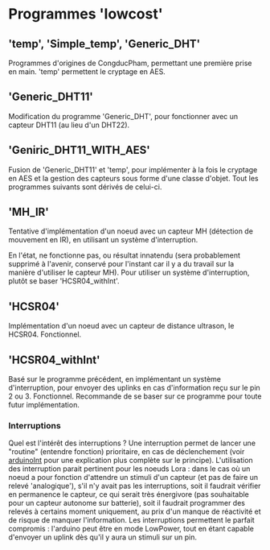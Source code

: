 # Programmes 'lowcost'

## 'temp', 'Simple_temp', 'Generic_DHT'

Programmes d'origines de CongducPham, permettant une première prise en main. 'temp' permettent le cryptage en AES.

## 'Generic_DHT11'

Modification du programme 'Generic_DHT', pour fonctionner avec un capteur DHT11 (au lieu d'un DHT22).

## 'Geniric_DHT11_WITH_AES'

Fusion de 'Generic_DHT11' et 'temp', pour implémenter à la fois le cryptage en AES et la gestion des capteurs sous forme d'une classe d'objet.
Tout les programmes suivants sont dérivés de celui-ci.

## 'MH_IR'

Tentative d'implémentation d'un noeud avec un capteur MH (détection de mouvement en IR), en utilisant un système d'interruption.

En l'état, ne fonctionne pas, ou résultat innatendu (sera probablement supprimé à l'avenir, conservé pour l'instant car il y a du travail sur la manière d'utiliser le capteur MH).
Pour utiliser un système d'interruption, plutôt se baser 'HCSR04_withInt'.

## 'HCSR04'

Implémentation d'un noeud avec un capteur de distance ultrason, le HCSR04. Fonctionnel.

## 'HCSR04_withInt'

Basé sur le programme précédent, en implémentant un système d'interruption, pour envoyer des uplinks en cas d'information reçu sur le pin 2 ou 3. Fonctionnel.
Recommande de se baser sur ce programme pour toute futur implémentation.

### Interruptions

Quel est l'intérêt des interruptions ? Une interruption permet de lancer une "routine" (entendre fonction) prioritaire, en cas de déclenchement (voir [arduinoInt] pour une explication plus complète sur le principe).
L'utilisation des interruption parait pertinent pour les noeuds Lora : dans le cas où un noeud a pour fonction d'attendre un stimuli d'un capteur (et pas de faire un relevé 'analogique'), s'il n'y avait pas les interruptions, soit il faudrait vérifier en permanence le capteur, ce qui serait très énergivore (pas souhaitable pour un capteur autonome sur batterie), soit il faudrait programmer des relevés à certains moment uniquement, au prix d'un manque de réactivité et de risque de manquer l'information. Les interruptions permettent le parfait compromis : l'arduino peut être en mode LowPower, tout en étant capable d'envoyer un uplink dès qu'il y aura un stimuli sur un pin.

[arduinoInt]: https://www.arduino.cc/reference/en/language/functions/external-interrupts/attachinterrupt/ "cette page"
